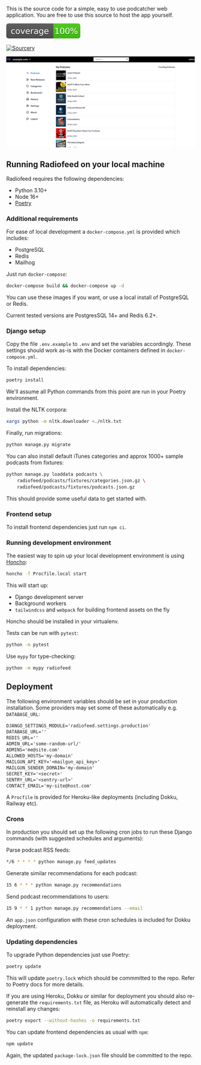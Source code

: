 This is the source code for a simple, easy to use podcatcher web application. You are free to use this source to host the app yourself.

![coverage](/screenshots/coverage.svg)

[![Sourcery](https://img.shields.io/badge/Sourcery-enabled-brightgreen)](https://sourcery.ai)

![desktop](/screenshots/desktop.png?raw=True)


## Running Radiofeed on your local machine

Radiofeed requires the following dependencies:

* Python 3.10+
* Node 16+
* [Poetry](https://python-poetry.org)

### Additional requirements

For ease of local development a `docker-compose.yml` is provided which includes:

* PostgreSQL
* Redis
* Mailhog

Just run `docker-compose`:

```bash
docker-compose build && docker-compose up -d
```

You can use these images if you want, or use a local install of PostgreSQL or Redis.

Current tested versions are PostgresSQL 14+ and Redis 6.2+.

### Django setup

Copy the file `.env.example` to `.env` and set the variables accordingly. These settings should work as-is with the Docker containers defined in `docker-compose.yml`.

To install dependencies:

```bash
poetry install
```

We'll assume all Python commands from this point are run in your Poetry environment.

Install the NLTK corpora:

```bash
xargs python -m nltk.downloader <./nltk.txt
```

Finally, run migrations:

```bash
python manage.py migrate
```

You can also install default iTunes categories and approx 1000+ sample podcasts from fixtures:

```bash
python manage.py loaddata podcasts \
    radiofeed/podcasts/fixtures/categories.json.gz \
    radiofeed/podcasts/fixtures/podcasts.json.gz
```

This should provide some useful data to get started with.


### Frontend setup

To install frontend dependencies just run `npm ci`.

### Running development environment

The easiest way to spin up your local development environment is using [Honcho](https://honcho.readthedocs.io/):

```bash
honcho -f Procfile.local start
```


This will start up:

* Django development server
* Background workers
* `tailwindcss` and `webpack` for building frontend assets on the fly

Honcho should be installed in your virtualenv.

Tests can be run with `pytest`:

```bash
python -m pytest
```

Use `mypy` for type-checking:

```bash
python -m mypy radiofeed
```

## Deployment

The following environment variables should be set in your production installation. Some providers may set some of these automatically e.g. `DATABASE_URL`:

```
DJANGO_SETTINGS_MODULE='radiofeed.settings.production'
DATABASE_URL=''
REDIS_URL=''
ADMIN_URL='some-random-url/'
ADMINS='me@site.com'
ALLOWED_HOSTS='my-domain'
MAILGUN_API_KEY='<mailgun_api_key>'
MAILGUN_SENDER_DOMAIN='my-domain'
SECRET_KEY='<secret>'
SENTRY_URL='<sentry-url>'
CONTACT_EMAIL='my-site@host.com'
```

A `Procfile` is provided for Heroku-like deployments (including Dokku, Railway etc).

### Crons

In production you should set up the following cron jobs to run these Django commands (with suggested schedules and arguments):

Parse podcast RSS feeds:

```bash
*/6 * * * * python manage.py feed_updates
```

Generate similar recommendations for each podcast:

```bash
15 6 * * * python manage.py recommendations
```

Send podcast recommendations to users:

```bash
15 9 * * 1 python manage.py recommendations --email
```

An `app.json` configuration with these cron schedules is included for Dokku deployment.

### Updating dependencies

To upgrade Python dependencies just use Poetry:

```bash
poetry update
```

This will update `poetry.lock` which should be commmitted to the repo. Refer to Poetry docs for more details.

If you are using Heroku, Dokku or similar for deployment you should also re-generate the `requirements.txt` file, as Heroku will automatically detect and reinstall any changes:

```bash
poetry export --without-hashes -o requirements.txt
```

You can update frontend dependencies as usual with `npm`:

```bash
npm update
```

Again, the updated `package-lock.json` file should be committed to the repo.

